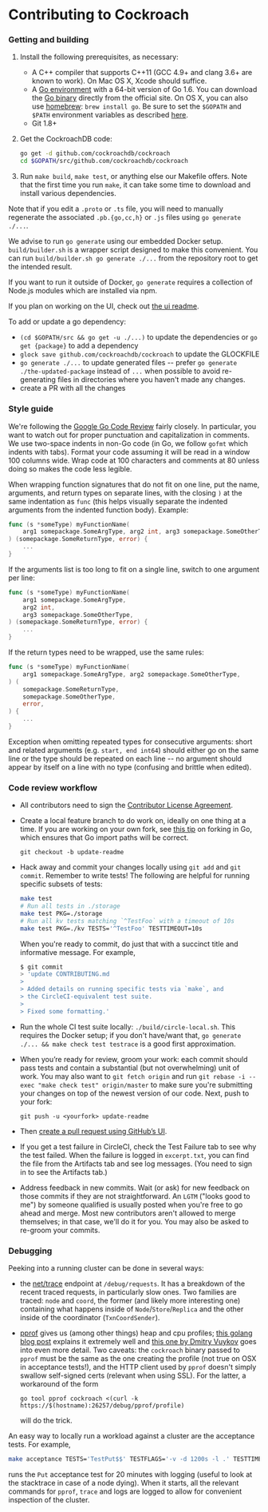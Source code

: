 # Contributing to Cockroach

### Getting and building

1.  Install the following prerequisites, as necessary:
	- A C++ compiler that supports C++11 (GCC 4.9+ and clang 3.6+ are
	  known to work). On Mac OS X, Xcode should suffice.
	- A [Go environment](http://golang.org/doc/code.html) with a
	  64-bit version of Go 1.6. You can download the
	  [Go binary](https://golang.org/dl/) directly from the official
	  site. On OS X, you can also use [homebrew](http://brew.sh):
	  `brew install go`. Be sure to set the `$GOPATH` and `$PATH`
	  environment variables as described
	  [here](https://golang.org/doc/code.html#GOPATH).
	- Git 1.8+

2.  Get the CockroachDB code:

	```bash
	go get -d github.com/cockroachdb/cockroach
	cd $GOPATH/src/github.com/cockroachdb/cockroach
	```

3.  Run `make build`, `make test`, or anything else our Makefile
	offers. Note that the first time you run `make`, it can take some
	time to download and install various dependencies.

Note that if you edit a `.proto` or `.ts` file, you will need to
manually regenerate the associated `.pb.{go,cc,h}` or `.js` files
using `go generate ./...`.

We advise to run `go generate` using our embedded Docker
setup. `build/builder.sh` is a wrapper script designed to make this
convenient. You can run `build/builder.sh go generate ./...` from the
repository root to get the intended result.

If you want to run it outside of Docker, `go generate` requires a
collection of Node.js modules which are installed via npm.

If you plan on working on the UI, check out [the ui readme](ui).

To add or update a go dependency:
- `(cd $GOPATH/src && go get -u ./...)` to update the dependencies or
  `go get {package}` to add a dependency
- `glock save github.com/cockroachdb/cockroach` to update the
  GLOCKFILE
- `go generate ./...` to update generated files -- prefer `go generate
  ./the-updated-package` instead of `...` when possible to avoid
  re-generating files in directories where you haven't made any
  changes.
- create a PR with all the changes

### Style guide

We're following the
[Google Go Code Review](https://code.google.com/p/go-wiki/wiki/CodeReviewComments)
fairly closely. In particular, you want to watch out for proper
punctuation and capitalization in comments. We use two-space indents
in non-Go code (in Go, we follow `gofmt` which indents with
tabs). Format your code assuming it will be read in a window 100
columns wide. Wrap code at 100 characters and comments at 80 unless doing so
makes the code less legible.

When wrapping function signatures that do not fit on one line,
put the name, arguments, and return types on separate lines, with the closing `)`
at the same indentation as `func` (this helps visually separate the indented
arguments from the indented function body). Example:
```go
func (s *someType) myFunctionName(
    arg1 somepackage.SomeArgType, arg2 int, arg3 somepackage.SomeOtherType,
) (somepackage.SomeReturnType, error) {
    ...
}
```

If the arguments list is too long to fit on a single line, switch to one
argument per line:
```go
func (s *someType) myFunctionName(
    arg1 somepackage.SomeArgType,
    arg2 int,
    arg3 somepackage.SomeOtherType,
) (somepackage.SomeReturnType, error) {
    ...
}
```

If the return types need to be wrapped, use the same rules:
```go
func (s *someType) myFunctionName(
    arg1 somepackage.SomeArgType, arg2 somepackage.SomeOtherType,
) (
    somepackage.SomeReturnType,
    somepackage.SomeOtherType,
    error,
) {
    ...
}
```

Exception when omitting repeated types for consecutive arguments:
short and related arguments (e.g. `start, end int64`) should either go on the same line
or the type should be repeated on each line -- no argument should appear by itself
on a line with no type (confusing and brittle when edited).

### Code review workflow

+ All contributors need to sign the
  [Contributor License Agreement](https://cla-assistant.io/cockroachdb/cockroach).

+ Create a local feature branch to do work on, ideally on one thing at a time.
  If you are working on your own fork, see
  [this tip](http://blog.campoy.cat/2014/03/github-and-go-forking-pull-requests-and.html)
  on forking in Go, which ensures that Go import paths will be correct.

  `git checkout -b update-readme`

+ Hack away and commit your changes locally using `git add` and `git
  commit`. Remember to write tests! The following are helpful for
  running specific subsets of tests:

  ```bash
  make test
  # Run all tests in ./storage
  make test PKG=./storage
  # Run all kv tests matching `^TestFoo` with a timeout of 10s
  make test PKG=./kv TESTS='^TestFoo' TESTTIMEOUT=10s
  ```

  When you're ready to commit, do just that with a succinct title and
  informative message. For example,

  ```bash
  $ git commit
  > 'update CONTRIBUTING.md
  >
  > Added details on running specific tests via `make`, and
  > the CircleCI-equivalent test suite.
  >
  > Fixed some formatting.'
  ```

+ Run the whole CI test suite locally: `./build/circle-local.sh`. This
  requires the Docker setup; if you don't have/want that, `go generate
  ./... && make check test testrace` is a good first approximation.

+ When you’re ready for review, groom your work: each commit should
  pass tests and contain a substantial (but not overwhelming) unit of
  work. You may also want to `git fetch origin` and run `git rebase -i
  --exec "make check test" origin/master` to make sure you're
  submitting your changes on top of the newest version of our
  code. Next, push to your fork:

  `git push -u <yourfork> update-readme`

+ Then
  [create a pull request using GitHub’s UI](https://help.github.com/articles/creating-a-pull-request).

+ If you get a test failure in CircleCI, check the Test Failure tab to
  see why the test failed. When the failure is logged in
  `excerpt.txt`, you can find the file from the Artifacts tab and see
  log messages. (You need to sign in to see the Artifacts tab.)

+ Address feedback in new commits. Wait (or ask) for new feedback on
  those commits if they are not straightforward. An `LGTM` ("looks
  good to me") by someone qualified is usually posted when you're free
  to go ahead and merge. Most new contributors aren't allowed to merge
  themselves; in that case, we'll do it for you. You may also be asked
  to re-groom your commits.


### Debugging

Peeking into a running cluster can be done in several ways:

* the [net/trace](https://godoc.org/golang.org/x/net/trace) endpoint
  at `/debug/requests`.  It has a breakdown of the recent traced
  requests, in particularly slow ones. Two families are traced: `node`
  and `coord`, the former (and likely more interesting one) containing
  what happens inside of `Node`/`Store`/`Replica` and the other inside
  of the coordinator (`TxnCoordSender`).
* [pprof](https://golang.org/pkg/net/http/pprof/) gives us (among
  other things) heap and cpu profiles;
  [this golang blog post](http://blog.golang.org/profiling-go-programs)
  explains it extremely well and
  [this one by Dmitry Vuykov](https://software.intel.com/en-us/blogs/2014/05/10/debugging-performance-issues-in-go-programs)
  goes into even more detail. Two caveats: the `cockroach` binary
  passed to `pprof` must be the same as the one creating the profile
  (not true on OSX in acceptance tests!), and the HTTP client used by
  `pprof` doesn't simply swallow self-signed certs (relevant when
  using SSL). For the latter, a workaround of the form

  ```
  go tool pprof cockroach <(curl -k https://$(hostname):26257/debug/pprof/profile)
  ```

  will do the trick.

An easy way to locally run a workload against a cluster are the
acceptance tests.  For example,

```bash
make acceptance TESTS='TestPut$$' TESTFLAGS='-v -d 1200s -l .' TESTTIMEOUT=1210s
```

runs the `Put` acceptance test for 20 minutes with logging (useful to
look at the stacktrace in case of a node dying). When it starts, all
the relevant commands for `pprof`, `trace` and logs are logged to
allow for convenient inspection of the cluster.
